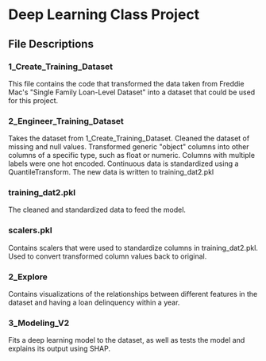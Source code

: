 # Deep Learning Class Project

## File Descriptions

### 1_Create_Training_Dataset

This file contains the code that transformed the data taken from Freddie Mac's "Single Family Loan-Level Dataset" into a dataset that could be used for this project. 

### 2_Engineer_Training_Dataset

Takes the dataset from 1_Create_Training_Dataset. Cleaned the dataset of missing and null values. Transformed generic "object" columns into other columns of a specific type, such as float or numeric. Columns with multiple labels were one hot encoded. Continuous data is standardized using a QuantileTransform. The new data is written to training_dat2.pkl

### training_dat2.pkl

The cleaned and standardized data to feed the model.

### scalers.pkl

Contains scalers that were used to standardize columns in training_dat2.pkl. Used to convert transformed column values back to original.

### 2_Explore

Contains visualizations of the relationships between different features in the dataset and having a loan delinquency within a year. 

### 3_Modeling_V2

Fits a deep learning model to the dataset, as well as tests the model and explains its output using SHAP.
